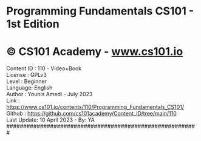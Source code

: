 # Programming Fundamentals CS101 - 1st Edition   
# © CS101 Academy - www.cs101.io  
  
Content ID : 110 - Video+Book  
License : GPLv3  
Level   : Beginner  
Language: English  
Author  : Younis Amedi - July 2023  
Link    : https://www.cs101.io/contents/110/Programming_Fundamentals_CS101/  
Github  : https://github.com/cs101academy/Content_ID/tree/main/110  
Last Update: 10 April 2023 - By: YA  
#########################################################  
